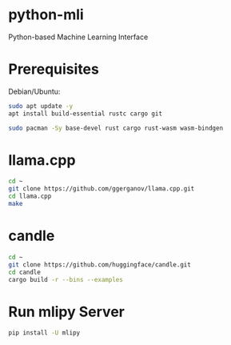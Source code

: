 # python-mli

Python-based Machine Learning Interface

# Prerequisites

Debian/Ubuntu:
```bash
sudo apt update -y
apt install build-essential rustc cargo git
```

```bash
sudo pacman -Sy base-devel rust cargo rust-wasm wasm-bindgen
```

# llama.cpp

```bash
cd ~
git clone https://github.com/ggerganov/llama.cpp.git
cd llama.cpp
make
```

# candle

```bash
cd ~
git clone https://github.com/huggingface/candle.git
cd candle
cargo build -r --bins --examples
```

# Run mlipy Server

```bash
pip install -U mlipy
```

